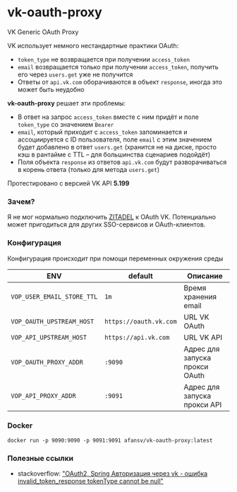 # vk-oauth-proxy

VK Generic OAuth Proxy


VK использует немного нестандартные практики OAuth:

- `token_type` не возвращается при получении `access_token`
- `email` возвращается только при получении `access_token`, получить его через `users.get` уже не получится
- Ответы от `api.vk.com` оборачиваются в объект `response`, иногда это может быть неудобно

**vk-oauth-proxy** решает эти проблемы:

- В ответ на запрос `access_token` вместе с ним придёт и поле `token_type` со значением `Bearer`
- `email`, который приходит с `access_token` запоминается и ассоциируется с ID пользователя, поле `email` с этим
  значением будет добавлено в ответ `users.get` (хранится не на диске, просто кэш в рантайме с TTL – для большинства
  сценариев подойдёт)
- Поля объекта `response` из ответов `api.vk.com` будут разворачиваться в корень ответа (только для метода `users.get`)

Протестировано с версией VK API **5.199**

### Зачем?

Я не мог нормально подключить [ZITADEL](https://zitadel.com) к OAuth VK.
Потенциально может пригодиться для других SSO-сервисов и OAuth-клиентов.

### Конфигурация

Конфигурация происходит при помощи переменных окружения среды

| ENV                        | default                | Описание                       |
|----------------------------|------------------------|--------------------------------|
| `VOP_USER_EMAIL_STORE_TTL` | `1m`                   | Время хранения  email          |
| `VOP_OAUTH_UPSTREAM_HOST`  | `https://oauth.vk.com` | URL VK OAuth                   |
| `VOP_API_UPSTREAM_HOST`    | `https://api.vk.com`   | URL VK API                     |
| `VOP_OAUTH_PROXY_ADDR`     | `:9090`                | Адрес для запуска прокси OAuth |
| `VOP_API_PROXY_ADDR`       | `:9091`                | Адрес для запуска прокси API   |

### Docker
```shell
docker run -p 9090:9090 -p 9091:9091 afansv/vk-oauth-proxy:latest
```

### Полезные ссылки

- stackoverflow: ["OAuth2, Spring Авторизация через vk - ошибка invalid_token_response tokenType cannot be null"](https://ru.stackoverflow.com/questions/991083/oauth2-spring-Авторизация-через-vk-ошибка-invalid-token-response-tokentype-ca) 